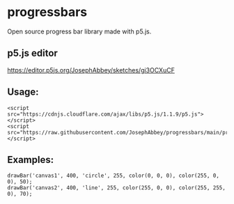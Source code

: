# progressbars
Open source progress bar library made with p5.js.

## p5.js editor
https://editor.p5js.org/JosephAbbey/sketches/gi3OCXuCF

## Usage:
```
<script src="https://cdnjs.cloudflare.com/ajax/libs/p5.js/1.1.9/p5.js"></script>
<script src="https://raw.githubusercontent.com/JosephAbbey/progressbars/main/progressbars.js"></script>
```

## Examples:
```
drawBar('canvas1', 400, 'circle', 255, color(0, 0, 0), color(255, 0, 0), 50);
drawBar('canvas2', 400, 'line', 255, color(255, 0, 0), color(255, 255, 0), 70);
```
